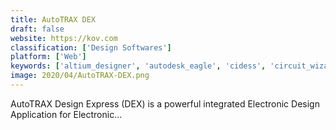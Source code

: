 ```yaml
---
title: AutoTRAX DEX
draft: false 
website: https://kov.com
classification: ['Design Softwares']
platform: ['Web']
keywords: ['altium_designer', 'autodesk_eagle', 'cidess', 'circuit_wizard', 'cometcad', 'diptrace', 'easyeda', 'freepcb', 'fritzing', 'jumbocad_eda', 'kicad', 'librepcb', 'lochmaster', 'logisim', 'pads_pcb_design', 'proteus_pcb_design', 'razen', 'virtual_breadboard', 'geda_project']
image: 2020/04/AutoTRAX-DEX.png
---
```

AutoTRAX Design Express (DEX) is a powerful integrated Electronic Design Application for Electronic...